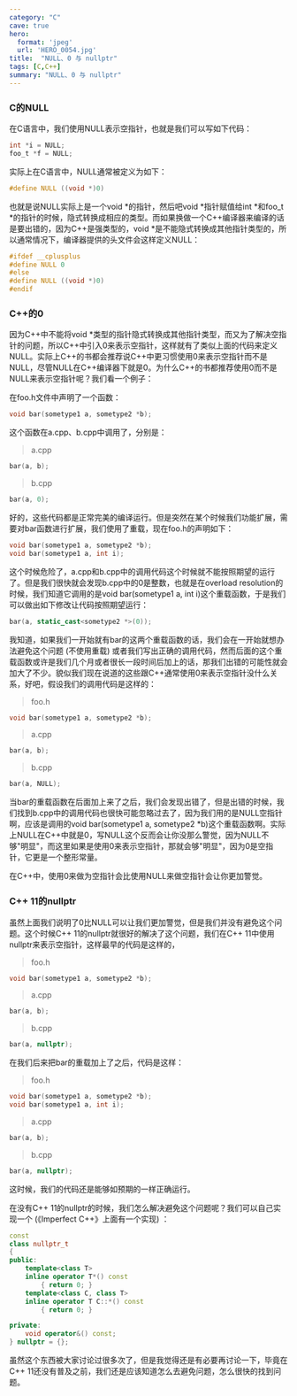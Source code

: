 ```yaml
---
category: "C"
cave: true
hero:
  format: 'jpeg'
  url: 'HERO_0054.jpg'
title:  "NULL、0 与 nullptr"
tags: [C,C++]
summary: "NULL、0 与 nullptr"
---
```

### C的NULL

在C语言中，我们使用NULL表示空指针，也就是我们可以写如下代码：

```c
int *i = NULL;
foo_t *f = NULL;
```

实际上在C语言中，NULL通常被定义为如下：

```c
#define NULL ((void *)0)
```

也就是说NULL实际上是一个void *的指针，然后吧void *指针赋值给int *和foo_t *的指针的时候，隐式转换成相应的类型。而如果换做一个C++编译器来编译的话是要出错的，因为C++是强类型的，void *是不能隐式转换成其他指针类型的，所以通常情况下，编译器提供的头文件会这样定义NULL：

```c
#ifdef __cplusplus
#define NULL 0
#else
#define NULL ((void *)0)
#endif
```

### C++的0

因为C++中不能将void *类型的指针隐式转换成其他指针类型，而又为了解决空指针的问题，所以C++中引入0来表示空指针，这样就有了类似上面的代码来定义NULL。实际上C++的书都会推荐说C++中更习惯使用0来表示空指针而不是NULL，尽管NULL在C++编译器下就是0。为什么C++的书都推荐使用0而不是NULL来表示空指针呢？我们看一个例子：

在foo.h文件中声明了一个函数：

```cpp
void bar(sometype1 a, sometype2 *b);
```

这个函数在a.cpp、b.cpp中调用了，分别是：

> a.cpp

```cpp
bar(a, b);
```

> b.cpp

```cpp
bar(a, 0);
```

好的，这些代码都是正常完美的编译运行。但是突然在某个时候我们功能扩展，需要对bar函数进行扩展，我们使用了重载，现在foo.h的声明如下：

```cpp
void bar(sometype1 a, sometype2 *b);
void bar(sometype1 a, int i);
```

这个时候危险了，a.cpp和b.cpp中的调用代码这个时候就不能按照期望的运行了。但是我们很快就会发现b.cpp中的0是整数，也就是在overload resolution的时候，我们知道它调用的是void bar(sometype1 a, int i)这个重载函数，于是我们可以做出如下修改让代码按照期望运行：

```cpp
bar(a, static_cast<sometype2 *>(0));
```

我知道，如果我们一开始就有bar的这两个重载函数的话，我们会在一开始就想办法避免这个问题 (不使用重载) 或者我们写出正确的调用代码，然而后面的这个重载函数或许是我们几个月或者很长一段时间后加上的话，那我们出错的可能性就会加大了不少。貌似我们现在说道的这些跟C++通常使用0来表示空指针没什么关系，好吧，假设我们的调用代码是这样的：

> foo.h

```cpp
void bar(sometype1 a, sometype2 *b);
```

> a.cpp

```cpp
bar(a, b);
```

> b.cpp

```cpp
bar(a, NULL);
```

当bar的重载函数在后面加上来了之后，我们会发现出错了，但是出错的时候，我们找到b.cpp中的调用代码也很快可能忽略过去了，因为我们用的是NULL空指针啊，应该是调用的void bar(sometype1 a, sometype2 *b)这个重载函数啊。实际上NULL在C++中就是0，写NULL这个反而会让你没那么警觉，因为NULL不够"明显"，而这里如果是使用0来表示空指针，那就会够"明显"，因为0是空指针，它更是一个整形常量。

在C++中，使用0来做为空指针会比使用NULL来做空指针会让你更加警觉。

### C++ 11的nullptr

虽然上面我们说明了0比NULL可以让我们更加警觉，但是我们并没有避免这个问题。这个时候C++ 11的nullptr就很好的解决了这个问题，我们在C++ 11中使用nullptr来表示空指针，这样最早的代码是这样的，

> foo.h

```cpp
void bar(sometype1 a, sometype2 *b);
```

> a.cpp

```cpp
bar(a, b);
```

> b.cpp

```cpp
bar(a, nullptr);
```

在我们后来把bar的重载加上了之后，代码是这样：

> foo.h

```cpp
void bar(sometype1 a, sometype2 *b);
void bar(sometype1 a, int i);
```

> a.cpp

```cpp
bar(a, b);
```

> b.cpp

```cpp
bar(a, nullptr);
```

这时候，我们的代码还是能够如预期的一样正确运行。

在没有C++ 11的nullptr的时候，我们怎么解决避免这个问题呢？我们可以自己实现一个 (《Imperfect C++》上面有一个实现) ：

```cpp
const
class nullptr_t
{
public:
    template<class T>
    inline operator T*() const
        { return 0; }
    template<class C, class T>
    inline operator T C::*() const
        { return 0; }

private:
    void operator&() const;
} nullptr = {};
```

虽然这个东西被大家讨论过很多次了，但是我觉得还是有必要再讨论一下，毕竟在C++ 11还没有普及之前，我们还是应该知道怎么去避免问题，怎么很快的找到问题。
